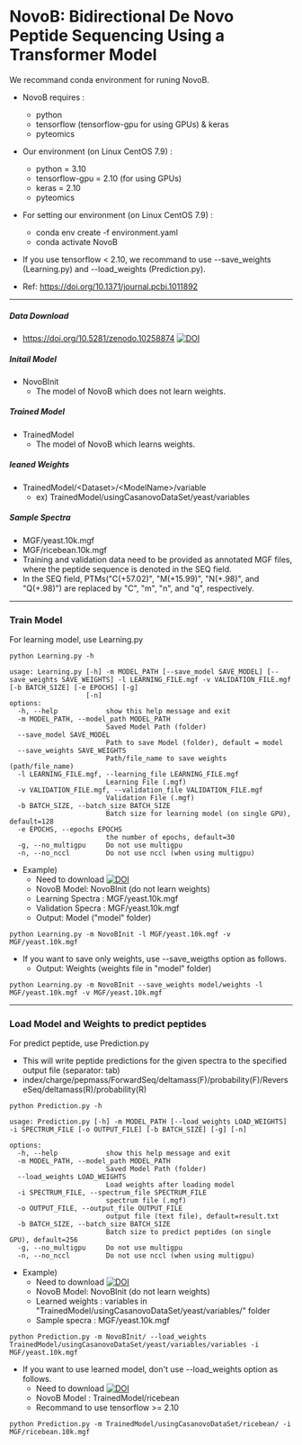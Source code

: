 # NovoB: Bidirectional De Novo Peptide Sequencing Using a Transformer Model

We recommand conda environment for runing NovoB.<p>
- NovoB requires :
  - python
  - tensorflow (tensorflow-gpu for using GPUs) & keras
  - pyteomics

- Our environment (on Linux CentOS 7.9) :
  - python = 3.10
  - tensorflow-gpu = 2.10 (for using GPUs)
  - keras = 2.10
  - pyteomics

- For setting our environment (on Linux CentOS 7.9) :
  - conda env create -f environment.yaml
  - conda activate NovoB

- If you use tensorflow < 2.10, we recommand to use --save_weights (Learning.py) and --load_weights (Prediction.py).

- Ref: https://doi.org/10.1371/journal.pcbi.1011892

***

##### Data Download
- https://doi.org/10.5281/zenodo.10258874 <a href="https://doi.org/10.5281/zenodo.10258874"><img src="https://zenodo.org/badge/DOI/10.5281/zenodo.10258874.svg" alt="DOI"></a>

##### Initail Model
- NovoBInit
  - The model of NovoB which does not learn weights.
    
##### Trained Model
- TrainedModel
  - The model of NovoB which learns weights.

##### leaned Weights
- TrainedModel/\<Dataset\>/\<ModelName\>/variable
  - ex) TrainedModel/usingCasanovoDataSet/yeast/variables

##### Sample Spectra 
- MGF/yeast.10k.mgf
- MGF/ricebean.10k.mgf
- Training and validation data need to be provided as annotated MGF files, where the peptide sequence is denoted in the SEQ field.
- In the SEQ field, PTMs("C(+57.02)", "M(+15.99)", "N(+.98)", and "Q(+.98)") are replaced by "C", "m", "n", and "q", respectively.
  
***

### Train Model
For learning model, use Learning.py

```
python Learning.py -h

usage: Learning.py [-h] -m MODEL_PATH [--save_model SAVE_MODEL] [--save_weights SAVE_WEIGHTS] -l LEARNING_FILE.mgf -v VALIDATION_FILE.mgf [-b BATCH_SIZE] [-e EPOCHS] [-g]
                   [-n]
options:
  -h, --help            show this help message and exit
  -m MODEL_PATH, --model_path MODEL_PATH
                        Saved Model Path (folder)
  --save_model SAVE_MODEL
                        Path to save Model (folder), default = model
  --save_weights SAVE_WEIGHTS
                        Path/file_name to save weights (path/file_name)
  -l LEARNING_FILE.mgf, --learning_file LEARNING_FILE.mgf
                        Learning File (.mgf)
  -v VALIDATION_FILE.mgf, --validation_file VALIDATION_FILE.mgf
                        Validation File (.mgf)
  -b BATCH_SIZE, --batch_size BATCH_SIZE
                        Batch size for learning model (on single GPU), default=128
  -e EPOCHS, --epochs EPOCHS
                        the number of epochs, default=30
  -g, --no_multigpu     Do not use multigpu
  -n, --no_nccl         Do not use nccl (when using multigpu)
```

- Example)
  - Need to download <a href="https://doi.org/10.5281/zenodo.10258874"><img src="https://zenodo.org/badge/DOI/10.5281/zenodo.10258874.svg" alt="DOI"></a>
  - NovoB Model: NovoBInit (do not learn weights) 
  - Learning Spectra : MGF/yeast.10k.mgf
  - Validation Specra : MGF/yeast.10k.mgf
  - Output: Model ("model" folder)
```
python Learning.py -m NovoBInit -l MGF/yeast.10k.mgf -v MGF/yeast.10k.mgf
```

- If you want to save only weights, use --save_weigths option as follows.
  - Output: Weights (weights file in "model" folder)
```
python Learning.py -m NovoBInit --save_weights model/weights -l MGF/yeast.10k.mgf -v MGF/yeast.10k.mgf
```


***

### Load Model and Weights to predict peptides
For predict peptide, use Prediction.py
- This will write peptide predictions for the given spectra to the specified output file (separator: tab)
- index/charge/pepmass/ForwardSeq/deltamass(F)/probability(F)/ReverseSeq/deltamass(R)/probability(R)

```
python Prediction.py -h

usage: Prediction.py [-h] -m MODEL_PATH [--load_weights LOAD_WEIGHTS] -i SPECTRUM_FILE [-o OUTPUT_FILE] [-b BATCH_SIZE] [-g] [-n]

options:
  -h, --help            show this help message and exit
  -m MODEL_PATH, --model_path MODEL_PATH
                        Saved Model Path (folder)
  --load_weights LOAD_WEIGHTS
                        Load weights after loading model
  -i SPECTRUM_FILE, --spectrum_file SPECTRUM_FILE
                        spectrum file (.mgf)
  -o OUTPUT_FILE, --output_file OUTPUT_FILE
                        output file (text file), default=result.txt
  -b BATCH_SIZE, --batch_size BATCH_SIZE
                        Batch size to predict peptides (on single GPU), default=256
  -g, --no_multigpu     Do not use multigpu
  -n, --no_nccl         Do not use nccl (when using multigpu)
```

- Example)
  - Need to download <a href="https://doi.org/10.5281/zenodo.10258874"><img src="https://zenodo.org/badge/DOI/10.5281/zenodo.10258874.svg" alt="DOI"></a>
  - NovoB Model: NovoBInit (do not learn weights)
  - Learned weights : variables in "TrainedModel/usingCasanovoDataSet/yeast/variables/" folder 
  - Sample specra : MGF/yeast.10k.mgf
```
python Prediction.py -m NovoBInit/ --load_weights TrainedModel/usingCasanovoDataSet/yeast/variables/variables -i MGF/yeast.10k.mgf
```

- If you want to use learned model, don't use --load_weights option as follows.
  - Need to download <a href="https://doi.org/10.5281/zenodo.10258874"><img src="https://zenodo.org/badge/DOI/10.5281/zenodo.10258874.svg" alt="DOI"></a>
  - NovoB Model : TrainedModel/ricebean
  - Recommand to use tensorflow >= 2.10
```
python Prediction.py -m TrainedModel/usingCasanovoDataSet/ricebean/ -i MGF/ricebean.10k.mgf
```

